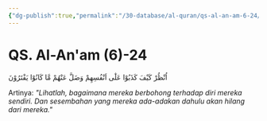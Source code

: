 ```yaml
---
{"dg-publish":true,"permalink":"/30-database/al-quran/qs-al-an-am-6-24/"}
---
```



# QS. Al-An'am (6)-24
اُنْظُرْ كَيْفَ كَذَبُوْا عَلٰٓى اَنْفُسِهِمْ وَضَلَّ عَنْهُمْ مَّا كَانُوْا يَفْتَرُوْنَ 

Artinya: *"Lihatlah, bagaimana mereka berbohong terhadap diri mereka sendiri. Dan sesembahan yang mereka ada-adakan dahulu akan hilang dari mereka."*
